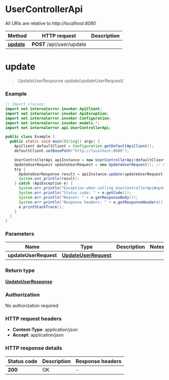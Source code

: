 # UserControllerApi

All URIs are relative to *http://localhost:8080*

| Method | HTTP request | Description |
|------------- | ------------- | -------------|
| [**update**](UserControllerApi.md#update) | **POST** /api/user/update |  |


<a id="update"></a>
# **update**
> UpdateUserResponse update(updateUserRequest)



### Example
```java
// Import classes:
import net.internalerror.invoker.ApiClient;
import net.internalerror.invoker.ApiException;
import net.internalerror.invoker.Configuration;
import net.internalerror.invoker.models.*;
import net.internalerror.api.UserControllerApi;

public class Example {
  public static void main(String[] args) {
    ApiClient defaultClient = Configuration.getDefaultApiClient();
    defaultClient.setBasePath("http://localhost:8080");

    UserControllerApi apiInstance = new UserControllerApi(defaultClient);
    UpdateUserRequest updateUserRequest = new UpdateUserRequest(); // UpdateUserRequest | 
    try {
      UpdateUserResponse result = apiInstance.update(updateUserRequest);
      System.out.println(result);
    } catch (ApiException e) {
      System.err.println("Exception when calling UserControllerApi#update");
      System.err.println("Status code: " + e.getCode());
      System.err.println("Reason: " + e.getResponseBody());
      System.err.println("Response headers: " + e.getResponseHeaders());
      e.printStackTrace();
    }
  }
}
```

### Parameters

| Name | Type | Description  | Notes |
|------------- | ------------- | ------------- | -------------|
| **updateUserRequest** | [**UpdateUserRequest**](UpdateUserRequest.md)|  | |

### Return type

[**UpdateUserResponse**](UpdateUserResponse.md)

### Authorization

No authorization required

### HTTP request headers

 - **Content-Type**: application/json
 - **Accept**: application/json

### HTTP response details
| Status code | Description | Response headers |
|-------------|-------------|------------------|
| **200** | OK |  -  |

